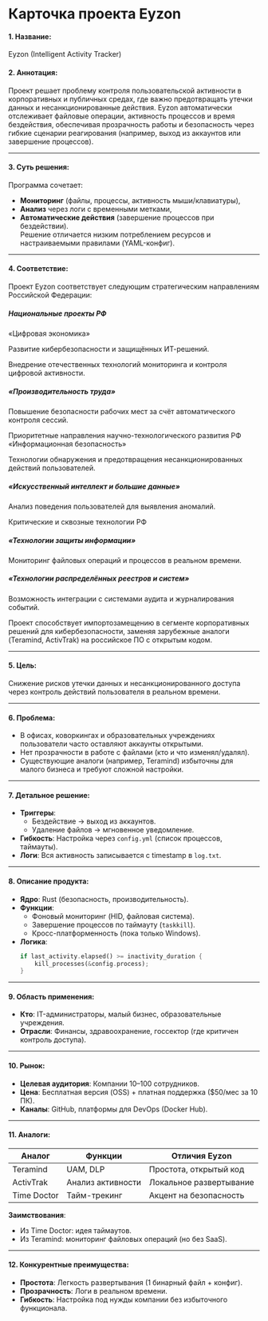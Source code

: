 # **Карточка проекта Eyzon**

#### 1. **Название**:  
Eyzon (Intelligent Activity Tracker)

#### 2. **Аннотация**:  
Проект решает проблему контроля пользовательской активности в корпоративных и публичных средах, где важно предотвращать утечки данных и несанкционированные действия. Eyzon автоматически отслеживает файловые операции, активность процессов и время бездействия, обеспечивая прозрачность работы и безопасность через гибкие сценарии реагирования (например, выход из аккаунтов или завершение процессов).

---

#### 3. **Суть решения**:  
Программа сочетает:  
- **Мониторинг** (файлы, процессы, активность мыши/клавиатуры),  
- **Анализ** через логи с временными метками,  
- **Автоматические действия** (завершение процессов при бездействии).  
Решение отличается низким потреблением ресурсов и настраиваемыми правилами (YAML-конфиг).

---

#### 4. **Соответствие**:  
Проект Eyzon соответствует следующим стратегическим направлениям Российской Федерации:

##### Национальные проекты РФ
«Цифровая экономика»

Развитие кибербезопасности и защищённых ИТ-решений.

Внедрение отечественных технологий мониторинга и контроля цифровой активности.

##### «Производительность труда»

Повышение безопасности рабочих мест за счёт автоматического контроля сессий.

Приоритетные направления научно-технологического развития РФ
«Информационная безопасность»

Технологии обнаружения и предотвращения несанкционированных действий пользователей.

##### «Искусственный интеллект и большие данные»

Анализ поведения пользователей для выявления аномалий.

Критические и сквозные технологии РФ

##### «Технологии защиты информации»

Мониторинг файловых операций и процессов в реальном времени.

##### «Технологии распределённых реестров и систем»

Возможность интеграции с системами аудита и журналирования событий.

Проект способствует импортозамещению в сегменте корпоративных решений для кибербезопасности, заменяя зарубежные аналоги (Teramind, ActivTrak) на российское ПО с открытым кодом.

---

#### 5. **Цель**:  
Снижение рисков утечки данных и несанкционированного доступа через контроль действий пользователя в реальном времени.

---

#### 6. **Проблема**:  
- В офисах, коворкингах и образовательных учреждениях пользователи часто оставляют аккаунты открытыми.  
- Нет прозрачности в работе с файлами (кто и что изменял/удалял).  
- Существующие аналоги (например, Teramind) избыточны для малого бизнеса и требуют сложной настройки.

---

#### 7. **Детальное решение**:  
- **Триггеры**:  
  - Бездействие → выход из аккаунтов.  
  - Удаление файлов → мгновенное уведомление.  
- **Гибкость**: Настройка через `config.yml` (список процессов, таймауты).  
- **Логи**: Вся активность записывается с timestamp в `log.txt`.

---

#### 8. **Описание продукта**:  
- **Ядро**: Rust (безопасность, производительность).  
- **Функции**:  
  - Фоновый мониторинг (HID, файловая система).  
  - Завершение процессов по таймауту (`taskkill`).  
  - Кросс-платформенность (пока только Windows).  
- **Логика**:  
  ```rust
  if last_activity.elapsed() >= inactivity_duration {
      kill_processes(&config.process);
  }
  ```

---

#### 9. **Область применения**:  
- **Кто**: IT-администраторы, малый бизнес, образовательные учреждения.  
- **Отрасли**: Финансы, здравоохранение, госсектор (где критичен контроль доступа).

---

#### 10. **Рынок**:  
- **Целевая аудитория**: Компании 10–100 сотрудников.  
- **Цена**: Бесплатная версия (OSS) + платная поддержка ($50/мес за 10 ПК).  
- **Каналы**: GitHub, платформы для DevOps (Docker Hub).

---

#### 11. **Аналоги**:  
| Аналог           | Функции                     | Отличия Eyzon                    |
|------------------|----------------------------|-----------------------------------|
| Teramind         | UAM, DLP                   | Простота, открытый код            |
| ActivTrak        | Анализ активности          | Локальное развертывание           |
| Time Doctor      | Тайм-трекинг               | Акцент на безопасность            |

**Заимствования**:  
- Из Time Doctor: идея таймаутов.  
- Из Teramind: мониторинг файловых операций (но без SaaS).

---

#### 12. **Конкурентные преимущества**:  
- **Простота**: Легкость развертывания (1 бинарный файл + конфиг).  
- **Прозрачность**: Логи в реальном времени.  
- **Гибкость**: Настройка под нужды компании без избыточного функционала.  




